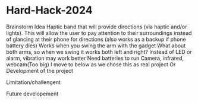 # Hard-Hack-2024

Brainstorm Idea
Haptic band that will provide directions (via haptic and/or lights). This will allow the user to pay attention to their surroundings instead of glancing at their phone for directions (also works as a backup if phone battery dies)
Works when you swing the arm with the gadget
What about both arms, so when we swing it works both left and right?
Instead of LED or alarm, vibration may work better
Need batteries to run
Camera, infrared, webcam(Too big)
I move to below as we chose this as real project
Or 
Development of the project

Limitation/challengent

Future developement

